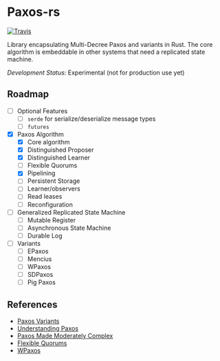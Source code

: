 # Paxos-rs 

[![Travis](https://travis-ci.org/zowens/paxos-rs.svg?branch=master)](https://travis-ci.org/zowens/paxos-rs/)

Library encapsulating Multi-Decree Paxos and variants in Rust. The core algorithm is embeddable in other systems that need a replicated state machine.

*Development Status*: Experimental (not for production use yet)

## Roadmap
- [ ] Optional Features
    - [ ] `serde` for serialize/deserialize message types
    - [ ] `futures`
- [X] Paxos Algorithm
    - [X] Core algorithm
    - [X] Distinguished Proposer
    - [X] Distinguished Learner
    - [ ] Flexible Quorums
    - [X] Pipelining
    - [ ] Persistent Storage
    - [ ] Learner/observers
    - [ ] Read leases
    - [ ] Reconfiguration
- [ ] Generalized Replicated State Machine
    - [ ] Mutable Register
    - [ ] Asynchronous State Machine
    - [ ] Durable Log
- [ ] Variants
    - [ ] EPaxos
    - [ ] Mencius
    - [ ] WPaxos
    - [ ] SDPaxos
    - [ ] Pig Paxos

## References
* [Paxos Variants](http://paxos.systems/variants.html#mencius)
* [Understanding Paxos](https://understandingpaxos.wordpress.com/)
* [Paxos Made Moderately Complex](http://paxos.systems/)
* [Flexible Quorums](https://fpaxos.github.io/)
* [WPaxos](https://muratbuffalo.blogspot.com/2017/12/wpaxos-wide-area-network-paxos-protocol.html)
